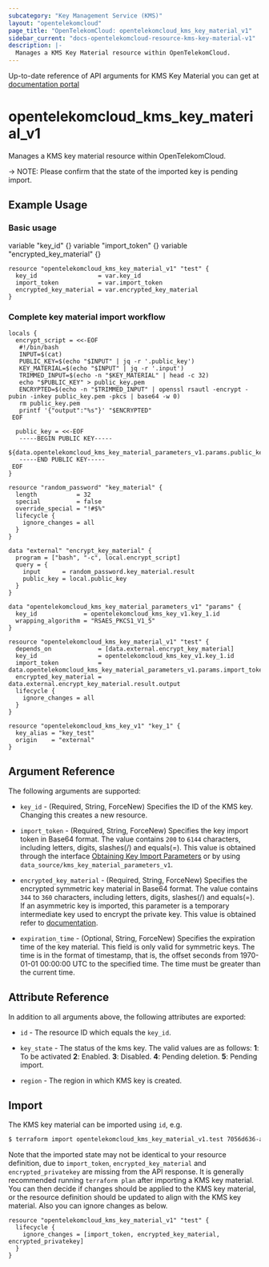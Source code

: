 ```yaml
---
subcategory: "Key Management Service (KMS)"
layout: "opentelekomcloud"
page_title: "OpenTelekomCloud: opentelekomcloud_kms_key_material_v1"
sidebar_current: "docs-opentelekomcloud-resource-kms-key-material-v1"
description: |-
  Manages a KMS Key Material resource within OpenTelekomCloud.
---
```


Up-to-date reference of API arguments for KMS Key Material you can get at
[documentation portal](https://docs.otc.t-systems.com/key-management-service/api-ref/apis/cmk_management/importing_cmk_material.html)

# opentelekomcloud_kms_key_material_v1

Manages a KMS key material resource within OpenTelekomCloud.

-> NOTE: Please confirm that the state of the imported key is pending import.

## Example Usage

### Basic usage

variable "key_id" {}
variable "import_token" {}
variable "encrypted_key_material" {}

```hcl
resource "opentelekomcloud_kms_key_material_v1" "test" {
  key_id                 = var.key_id
  import_token           = var.import_token
  encrypted_key_material = var.encrypted_key_material
}
```

### Complete key material import workflow

```hcl
locals {
  encrypt_script = <<-EOF
   #!/bin/bash
   INPUT=$(cat)
   PUBLIC_KEY=$(echo "$INPUT" | jq -r '.public_key')
   KEY_MATERIAL=$(echo "$INPUT" | jq -r '.input')
   TRIMMED_INPUT=$(echo -n "$KEY_MATERIAL" | head -c 32)
   echo "$PUBLIC_KEY" > public_key.pem
   ENCRYPTED=$(echo -n "$TRIMMED_INPUT" | openssl rsautl -encrypt -pubin -inkey public_key.pem -pkcs | base64 -w 0)
   rm public_key.pem
   printf '{"output":"%s"}' "$ENCRYPTED"
 EOF

  public_key = <<-EOF
   -----BEGIN PUBLIC KEY-----
   ${data.opentelekomcloud_kms_key_material_parameters_v1.params.public_key}
   -----END PUBLIC KEY-----
 EOF
}

resource "random_password" "key_material" {
  length           = 32
  special          = false
  override_special = "!#$%"
  lifecycle {
    ignore_changes = all
  }
}

data "external" "encrypt_key_material" {
  program = ["bash", "-c", local.encrypt_script]
  query = {
    input      = random_password.key_material.result
    public_key = local.public_key
  }
}

data "opentelekomcloud_kms_key_material_parameters_v1" "params" {
  key_id             = opentelekomcloud_kms_key_v1.key_1.id
  wrapping_algorithm = "RSAES_PKCS1_V1_5"
}

resource "opentelekomcloud_kms_key_material_v1" "test" {
  depends_on             = [data.external.encrypt_key_material]
  key_id                 = opentelekomcloud_kms_key_v1.key_1.id
  import_token           = data.opentelekomcloud_kms_key_material_parameters_v1.params.import_token
  encrypted_key_material = data.external.encrypt_key_material.result.output
  lifecycle {
    ignore_changes = all
  }
}

resource "opentelekomcloud_kms_key_v1" "key_1" {
  key_alias = "key_test"
  origin    = "external"
}
```

## Argument Reference

The following arguments are supported:

* `key_id` - (Required, String, ForceNew) Specifies the ID of the KMS key.
  Changing this creates a new resource.

* `import_token` - (Required, String, ForceNew) Specifies the key import token in Base64 format.
  The value contains `200` to `6144` characters, including letters, digits, slashes(/) and equals(=). This value is
  obtained through the interface [Obtaining Key Import Parameters](https://docs.otc.t-systems.com/key-management-service/api-ref/apis/cmk_management/obtaining_cmk_import_parameters.html)
  or by using `data_source/kms_key_material_parameters_v1`.

* `encrypted_key_material` - (Required, String, ForceNew) Specifies the encrypted symmetric key material in Base64 format.
  The value contains `344` to `360` characters, including letters, digits, slashes(/) and equals(=).
  If an asymmetric key is imported, this parameter is a temporary intermediate key used to encrypt the private key.
  This value is obtained refer to
  [documentation](https://docs.otc.t-systems.com/key-management-service/umn/user_guide/key_management/creating_cmks_using_imported_key_material/importing_a_key_material.html).

* `expiration_time` - (Optional, String, ForceNew) Specifies the expiration time of the key material.
  This field is only valid for symmetric keys. The time is in the format of timestamp, that is, the
  offset seconds from 1970-01-01 00:00:00 UTC to the specified time.
  The time must be greater than the current time.

## Attribute Reference

In addition to all arguments above, the following attributes are exported:

* `id` - The resource ID which equals the `key_id`.

* `key_state` - The status of the kms key. The valid values are as follows:
  **1**: To be activated
  **2**: Enabled.
  **3**: Disabled.
  **4**: Pending deletion.
  **5**: Pending import.

* `region` - The region in which KMS key is created.

## Import

The KMS key material can be imported using `id`, e.g.

```bash
$ terraform import opentelekomcloud_kms_key_material_v1.test 7056d636-ac60-4663-8a6c-82d3c32c1c64
```

Note that the imported state may not be identical to your resource definition,
due to `import_token`, `encrypted_key_material` and `encrypted_privatekey` are missing from the API response.
It is generally recommended running `terraform plan` after importing a KMS key material.
You can then decide if changes should be applied to the KMS key material, or the resource
definition should be updated to align with the KMS key material. Also you can ignore changes as below.

```hcl
resource "opentelekomcloud_kms_key_material_v1" "test" {
  lifecycle {
    ignore_changes = [import_token, encrypted_key_material, encrypted_privatekey]
  }
}
```
